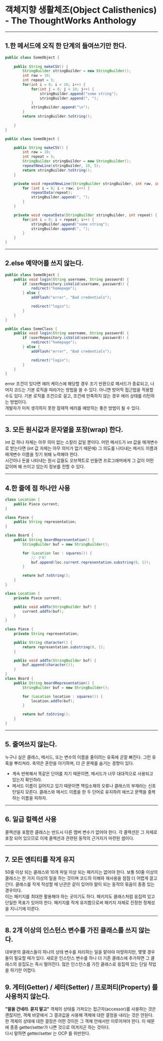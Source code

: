 # 객체지향 생활체조(Object Calisthenics) - The ThoughtWorks Anthology
***
## 1.한 메서드에 오직 한 단계의 들여쓰기만 한다.
```java
public class SomeObject {
    
    public String makeCSV() {
        StringBuilder stringBuilder = new StringBuilder();
        int raw = 10;
        int repeat = 5;
        for(int i = 0; i < 10; i++) {
            for(int j = 0; j < 10; j++) {
                stringBuilder.append("some string");
                stringBuilder.append(", ");
            }
            stringBuilder.append("\n");
        }
        return stringBuilder.toString();
        
    }
}
```

```java
public class SomeObject {

    public String makeCSV() {
        int raw = 10;
        int repeat = 5;
        StringBuilder stringBuilder = new StringBuilder();
        repeatNewLine(stringBuilder, 10, 5);
        return stringBuilder.toString();
    }

    private void repeatNewLine(StringBuilder stringBuilder, int raw, int repeat) {
        for (int i = 0; i < raw; i++) {
            repeatData(repeat);
            stringBuilder.append(", ");
        }
    }

    private void repeatData(StringBuilder stringBuilder, int repeat) {
        for(int i = 0; i < repeat; i++) {
            stringBuilder.append("some string");
            stringBuilder.append(", ");
        }
    }
}
```
***
## 2.else 예약어를 쓰지 않는다.
```java
public class SomeObject {
    public void login(String username, String password) {
        if (userRepository.isValid(username, password)) {
            redirect("homepage");
        } else {
            addFlash("error", "Bad credentials");

            redirect("login");
        }
    }
}
```
```java
public class SomeClass {
    public void login(String username, String password) {
        if (userRepository.isValid(username, password)) {
            redirect("homepage");
        } else {
            addFlash("error", "Bad credentials");

            redirect("login");
        }
    }
}
```
error 조건이 있다면 에러 케이스에 해당할 경우 조기 반환으로 메서드가 종료되고, 나머지 코드는 기본 로직을 따라가는 방법을 쓸 수 있다. 아니면 방어적 접근법을 적용할 수도 있다. 기본 로직를 조건으로 걸고, 조건에 만족하지 않는 경우 에러 상태를 리턴하는 방법이다.   
개발자가 미처 생각하지 못한 잠재적 에러를 예방하는 좋은 방법이 될 수 있다.
***
## 3. 모든 원시값과 문자열을 포장(wrap) 한다.
int 값 하나 자체는 아무 의미 없는 스칼라 값일 뿐이다. 어떤 메서드가 int 값을 매개변수로 받는다면 (int 값 자체는 아무 의미가 없기 때문에) 그 의도를 나타내는 메서드 이름과 매개변수 이름을 짓기 위해 노력해야 한다.  
시간이나 돈을 나타내는 원시 값들도 오브젝트로 만들면 프로그래머에게 그 값이 어떤 값이며 왜 쓰이고 있는지 정보를 전할 수 있다.  
***
## 4.한 줄에 점 하나만 사용
```java
class Location {
    public Piece current;
}

class Piece {
    public String representation;
}

class Board {
    public String boardRepresentation() {
        StringBuilder buf = new StringBuilder();

        for (Location loc : squares()) {
            // 주목!
            buf.append(loc.current.representation.substring(0, 1));
        }

        return buf.toString();
    }
}
```
```java
class Location {
    private Piece current;

    public void addTo(StringBuilder buf) {
        current.addTo(buf);
    }
}

class Piece {
    private String representation;

    public String character() {
        return representation.substring(0, 1);
    }

    public void addTo(StringBuilder buf) {
        buf.append(character());
    }
}
class Board {
    public String boardRepresentation() {
        StringBuilder buf = new StringBuilder();

        for (Location location : squares()) {
            location.addTo(buf);
        }

        return buf.toString();
    }
}
```
***
## 5. 줄여쓰지 않는다.
누구나 실은 클래스, 메서드, 또는 변수의 이름을 줄이려는 유혹에 곧잘 빠진다. 그런 유혹을 뿌리쳐라. 축약은 혼란을 야기하며, 더 큰 문제를 숨기는 경향이 있다. 
- 계속 반복해서 똑같은 단어를 치기 때문이면, 메서드가 너무 대대적으로 사용되고 있는지 확인하라.
- 메서드 이름이 길어지고 있기 때문이면 책임소재의 오류나 클래스의 부재라는 신호탄일지 모른다.
클래스와 메서드 이름을 한 두 단어로 유지하려 애쓰고 문맥을 중복하는 이름을 피하자.  
***
## 6. 일급 컬렉션 사용
콜렉션을 포함한 클래스는 반드시 다른 멤버 변수가 없어야 한다. 각 콜렉션은 그 자체로 포장 되어 있으므로 이제 콜렉션과 관련된 동작의 근거지가 마련된 셈이다.
***
## 7. 모든 엔티티를 작게 유지
50줄 이상 되는 클래스와 10개 파일 이상 되는 패키지는 없어야 한다. 보통 50줄 이상의 클래스는 한 가지 이상의 일을 하는 것이며 코드의 이해와 재사용을 점점 더 어렵게 끌고 간다. 클래스를 작게 작성할 때 난관은 같이 있어야 말이 되는 동작의 묶음이 종종 있는 경우이다.   
이는 패키지를 최대한 활용해야 하는 곳이기도 하다. 패키지도 클래스처럼 응집력 있고 단일한 목표가 있어야 한다. 패키지를 작게 유지함으로써 패키지 자체로 진정한 정체성을 지니기에 이른다.
***
## 8. 2개 이상의 인스턴스 변수를 가진 클래스를 쓰지 않는다.
대부분의 클래스들이 하나의 상태 변수를 처리하는 일을 맡아야 마땅하지만, 몇몇 경우 둘이 필요할 때가 있다. 새로운 인스턴스 변수를 하나 더 기존 클래스에 추가하면 그 클래스의 응집도는 즉시 떨어진다. 많은 인스턴스를 가진 클래스로 응집력 있는 단일 작업을 하기란 어렵다.
## 9. 게터(Getter) / 세터(Setter) / 프로퍼티(Property) 를 사용하지 않는다.
**"말을 건네라. 묻지 말고"** 
객체의 상태를 가져오는 접근자(accessor)를 사용하는 것은 괜찮지만, 객체 바깥에서 그 결과값을 사용해 객체에 대한 결정을 내리는 것은 안된다. 한 객체의 상태에 대한 결정은 어떤 것이든 그 객체 안에서만 이루어져야 한다. 이 때문에 종종 getter/setter가 나쁜 것으로 여겨지곤 하는 것이다.  
다시 말하면 getter/setter 는 OCP 를 위반한다.